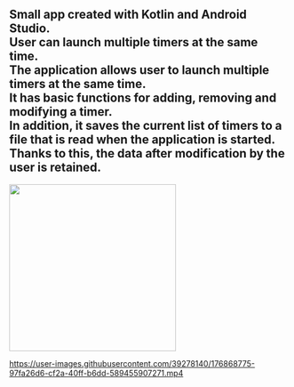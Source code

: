 Small app created with Kotlin and Android Studio.  
User can launch multiple timers at the same time.  
The application allows user to launch multiple timers at the same time.  
It has basic functions for adding, removing and modifying a timer.  
In addition, it saves the current list of timers to a file that is read when the application is started.  
Thanks to this, the data after modification by the user is retained.  
 ---
  
<img src="https://user-images.githubusercontent.com/39278140/176468342-ec930c98-e31a-4852-bb80-ea1535102581.png" width="300">







https://user-images.githubusercontent.com/39278140/176868775-97fa26d6-cf2a-40ff-b6dd-589455907271.mp4





